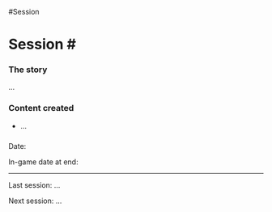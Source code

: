#Session 

Session #
=========

### The story

…

### Content created

*   …
    

### 

Date:

In-game date at end:

* * *

Last session: …

Next session: …
